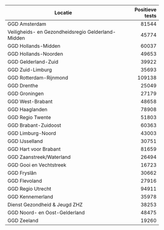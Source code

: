 | Locatie | Positieve tests |
|---------|----------------:|
| GGD Amsterdam                            | 81544 |
| Veiligheids- en Gezondheidsregio Gelderland-Midden | 45774 |
| GGD Hollands-Midden                      | 60037 |
| GGD Hollands-Noorden                     | 49653 |
| GGD Gelderland-Zuid                      | 39922 |
| GGD Zuid-Limburg                         | 35693 |
| GGD Rotterdam-Rijnmond                   | 109138 |
| GGD Drenthe                              | 25049 |
| GGD Groningen                            | 27179 |
| GGD West-Brabant                         | 48658 |
| GGD Haaglanden                           | 78908 |
| GGD Regio Twente                         | 51803 |
| GGD Brabant-Zuidoost                     | 60363 |
| GGD Limburg-Noord                        | 43003 |
| GGD IJsselland                           | 30751 |
| GGD Hart voor Brabant                    | 81659 |
| GGD Zaanstreek/Waterland                 | 26494 |
| GGD Gooi en Vechtstreek                  | 16723 |
| GGD Fryslân                              | 30662 |
| GGD Flevoland                            | 27916 |
| GGD Regio Utrecht                        | 94911 |
| GGD Kennemerland                         | 35978 |
| Dienst Gezondheid & Jeugd ZHZ            | 38253 |
| GGD Noord- en Oost-Gelderland            | 48475 |
| GGD Zeeland                              | 19260 |
